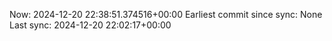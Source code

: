 Now: 2024-12-20 22:38:51.374516+00:00 Earliest commit since sync: None Last sync: 2024-12-20 22:02:17+00:00
